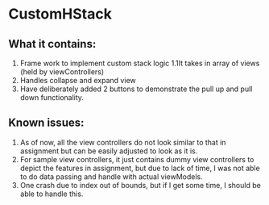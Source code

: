 # CustomHStack

## What it contains:
1. Frame work to implement custom stack logic
  1.1It takes in array of views (held by viewControllers)
2. Handles collapse and expand view
3. Have deliberately added 2 buttons to demonstrate the pull up and pull down functionality.

## Known issues:
1. As of now, all the view controllers do not look similar to that in assignment but can be easily adjusted to look as it is.
2. For sample view controllers, it just contains dummy view controllers to depict the features in assignment, but due to lack of time, I was not able to do data passing and handle with actual viewModels.
3. One crash due to index out of bounds, but if I get some time, I should be able to handle this.
